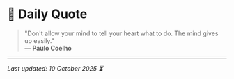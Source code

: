 # 📜 Daily Quote

> "Don't allow your mind to tell your heart what to do. The mind gives up easily."  
> — **Paulo Coelho**

---

_Last updated: 10 October 2025 ⏳_
